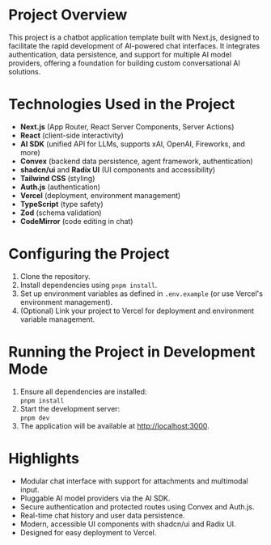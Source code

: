 # Project Overview

This project is a chatbot application template built with Next.js, designed to facilitate the rapid development of AI-powered chat interfaces. It integrates authentication, data persistence, and support for multiple AI model providers, offering a foundation for building custom conversational AI solutions.

# Technologies Used in the Project

- **Next.js** (App Router, React Server Components, Server Actions)
- **React** (client-side interactivity)
- **AI SDK** (unified API for LLMs, supports xAI, OpenAI, Fireworks, and more)
- **Convex** (backend data persistence, agent framework, authentication)
- **shadcn/ui** and **Radix UI** (UI components and accessibility)
- **Tailwind CSS** (styling)
- **Auth.js** (authentication)
- **Vercel** (deployment, environment management)
- **TypeScript** (type safety)
- **Zod** (schema validation)
- **CodeMirror** (code editing in chat)

# Configuring the Project

1. Clone the repository.
2. Install dependencies using `pnpm install`.
3. Set up environment variables as defined in `.env.example` (or use Vercel's environment management).
4. (Optional) Link your project to Vercel for deployment and environment variable management.

# Running the Project in Development Mode

1. Ensure all dependencies are installed:  
   `pnpm install`
2. Start the development server:  
   `pnpm dev`
3. The application will be available at [http://localhost:3000](http://localhost:3000).

# Highlights

- Modular chat interface with support for attachments and multimodal input.
- Pluggable AI model providers via the AI SDK.
- Secure authentication and protected routes using Convex and Auth.js.
- Real-time chat history and user data persistence.
- Modern, accessible UI components with shadcn/ui and Radix UI.
- Designed for easy deployment to Vercel.
